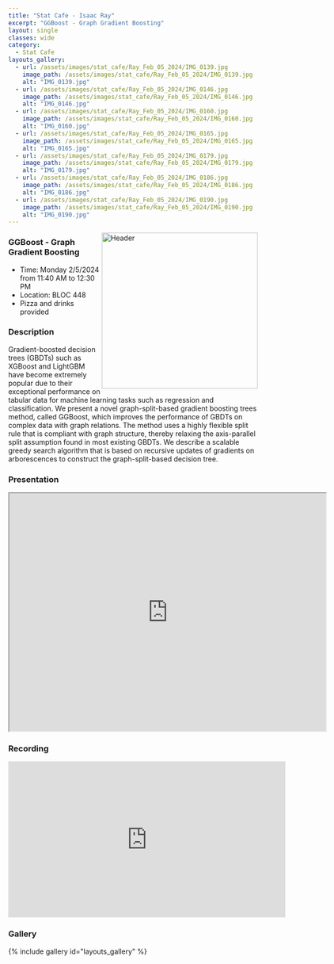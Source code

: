 ```yaml
---
title: "Stat Cafe - Isaac Ray"
excerpt: "GGBoost - Graph Gradient Boosting"
layout: single
classes: wide
category: 
  - Stat Cafe
layouts_gallery:
  - url: /assets/images/stat_cafe/Ray_Feb_05_2024/IMG_0139.jpg
    image_path: /assets/images/stat_cafe/Ray_Feb_05_2024/IMG_0139.jpg
    alt: "IMG_0139.jpg"
  - url: /assets/images/stat_cafe/Ray_Feb_05_2024/IMG_0146.jpg
    image_path: /assets/images/stat_cafe/Ray_Feb_05_2024/IMG_0146.jpg
    alt: "IMG_0146.jpg"
  - url: /assets/images/stat_cafe/Ray_Feb_05_2024/IMG_0160.jpg
    image_path: /assets/images/stat_cafe/Ray_Feb_05_2024/IMG_0160.jpg
    alt: "IMG_0160.jpg"
  - url: /assets/images/stat_cafe/Ray_Feb_05_2024/IMG_0165.jpg
    image_path: /assets/images/stat_cafe/Ray_Feb_05_2024/IMG_0165.jpg
    alt: "IMG_0165.jpg"
  - url: /assets/images/stat_cafe/Ray_Feb_05_2024/IMG_0179.jpg
    image_path: /assets/images/stat_cafe/Ray_Feb_05_2024/IMG_0179.jpg
    alt: "IMG_0179.jpg"
  - url: /assets/images/stat_cafe/Ray_Feb_05_2024/IMG_0186.jpg
    image_path: /assets/images/stat_cafe/Ray_Feb_05_2024/IMG_0186.jpg
    alt: "IMG_0186.jpg"
  - url: /assets/images/stat_cafe/Ray_Feb_05_2024/IMG_0190.jpg
    image_path: /assets/images/stat_cafe/Ray_Feb_05_2024/IMG_0190.jpg
    alt: "IMG_0190.jpg"
---
```


<img src="https://jeroda7105.github.io/tamusgsa.github.io/assets/images/stat_cafe/Ray_Feb_05_2024/IMG_0139.jpg" alt="Header" width="315" style="float: right;"/> 

### GGBoost - Graph Gradient Boosting
- Time: Monday 2/5/2024 from 11:40 AM to 12:30 PM
- Location: BLOC 448
- Pizza and drinks provided
<!-- - [Presentation]({{ "/assets/files/stat_cafe/Ray_Feb_05_2024/StatCafe_Ray_slides.pdf" | relative_url }}) -->
<!-- - [Recording](https://www.youtube.com/watch?v=n6q_YPYyvOs) -->

### Description
Gradient-boosted decision trees (GBDTs) such as XGBoost and LightGBM have become extremely popular due to their exceptional performance on tabular data for machine learning tasks such as regression and classification. We present a novel graph-split-based gradient boosting trees method, called GGBoost, which improves the performance of GBDTs on complex data with graph relations. The method uses a highly flexible split rule that is compliant with graph structure, thereby relaxing the axis-parallel split assumption found in most existing GBDTs. We describe a scalable greedy search algorithm that is based on recursive updates of gradients on arborescences to construct the graph-split-based decision tree.

### Presentation
<iframe src="https://drive.google.com/file/d/1kvm1BzORswGUynZo9W3V-UPQu1S_TyvS/preview" width="640" height="480" allow="autoplay"></iframe>

### Recording
<iframe width="560" height="315" src="https://www.youtube.com/embed/n6q_YPYyvOs?si=b8yf6TErDgDUncYC" title="YouTube video player" frameborder="0" allow="accelerometer; autoplay; clipboard-write; encrypted-media; gyroscope; picture-in-picture; web-share" allowfullscreen></iframe>

### Gallery

{% include gallery id="layouts_gallery" %}
